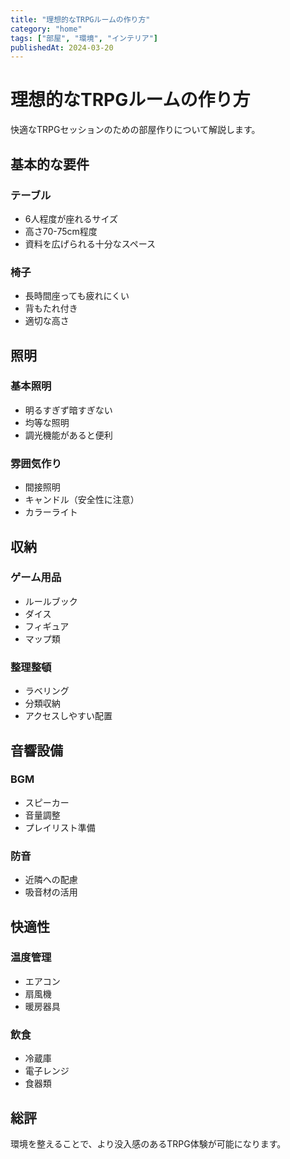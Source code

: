 ```yaml
---
title: "理想的なTRPGルームの作り方"
category: "home"
tags: ["部屋", "環境", "インテリア"]
publishedAt: 2024-03-20
---
```


# 理想的なTRPGルームの作り方

快適なTRPGセッションのための部屋作りについて解説します。

## 基本的な要件

### テーブル
- 6人程度が座れるサイズ
- 高さ70-75cm程度
- 資料を広げられる十分なスペース

### 椅子
- 長時間座っても疲れにくい
- 背もたれ付き
- 適切な高さ

## 照明

### 基本照明
- 明るすぎず暗すぎない
- 均等な照明
- 調光機能があると便利

### 雰囲気作り
- 間接照明
- キャンドル（安全性に注意）
- カラーライト

## 収納

### ゲーム用品
- ルールブック
- ダイス
- フィギュア
- マップ類

### 整理整頓
- ラベリング
- 分類収納
- アクセスしやすい配置

## 音響設備

### BGM
- スピーカー
- 音量調整
- プレイリスト準備

### 防音
- 近隣への配慮
- 吸音材の活用

## 快適性

### 温度管理
- エアコン
- 扇風機
- 暖房器具

### 飲食
- 冷蔵庫
- 電子レンジ
- 食器類

## 総評

環境を整えることで、より没入感のあるTRPG体験が可能になります。
